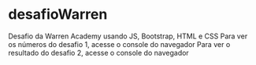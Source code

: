 # desafioWarren
Desafio da Warren Academy usando JS, Bootstrap, HTML e CSS
Para ver os números do desafio 1, acesse o console do navegador
Para ver o resultado do desafio 2, acesse o console do navegador
